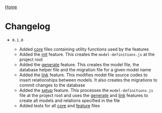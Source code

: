 [Home](README.md)

# Changelog

-   `0.1.0`

    -   Added [core](src/core) files containing utility functions used by the features
    -   Added the [init](src/features/init.ts) feature. This creates the `model-definitions.js` at
        the project root
    -   Added the [generate](src/features/generate.ts) feature. This creates the model file, the
        database helper file and the migration file for a given model name
    -   Added the [link](src/features/link.ts) feature. This modifies model file source codes to
        insert relationships between models. It also creates the migrations to commit changes to
        the database
    -   Added the [setup](src/features/setup.ts) feature. This processes the `model-definitions.js`
        file at the project root and uses the [generate](src/features/generate.ts) and 
        [link](src/features/link.ts) features to create all models and relations specified in the 
        file
    -   Added tests for all [core](src/core) and [feature](src/features) files
